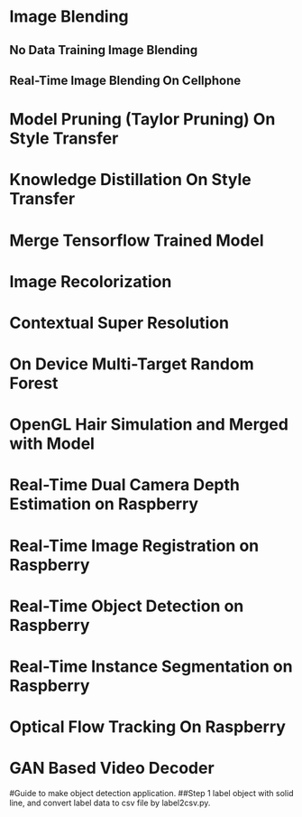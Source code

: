 # Image Blending
## No Data Training Image Blending
## Real-Time Image Blending On Cellphone
# Model Pruning (Taylor Pruning) On Style Transfer
# Knowledge Distillation On Style Transfer
# Merge Tensorflow Trained Model
# Image Recolorization
# Contextual Super Resolution
# On Device Multi-Target Random Forest    
# OpenGL Hair Simulation and Merged with Model
# Real-Time Dual Camera Depth Estimation on Raspberry
# Real-Time Image Registration on Raspberry
# Real-Time Object Detection on Raspberry
# Real-Time Instance Segmentation on Raspberry
# Optical Flow Tracking On Raspberry
# GAN Based Video Decoder
#Guide to make object detection application.
##Step 1
label object with solid line, and convert label data to csv file by label2csv.py.
